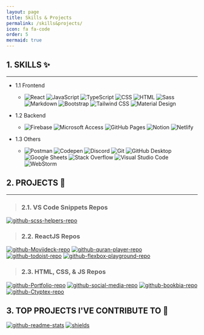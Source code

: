```yaml
---
layout: page
title: Skills & Projects
permalink: /skills&projects/
icon: fa fa-code
order: 5
mermaid: true
---
```


## 1. SKILLS ✨

---

- 1.1 Frontend

  - ![React](https://img.shields.io/badge/React-20232a.svg?logo=react&logoColor=%2361DAFB) ![JavaScript](https://img.shields.io/badge/JavaScript-F7DF1E.svg?logo=javascript&logoColor=black) ![TypeScript](https://img.shields.io/badge/TypeScript-1572B6.svg?logo=typescript&logoColor=white) ![CSS](https://img.shields.io/badge/CSS-1572B6.svg?logo=css3&logoColor=white) ![HTML](https://img.shields.io/badge/HTML-E34F26.svg?logo=html5&logoColor=white) ![Sass](https://img.shields.io/badge/Sass-hotpink.svg?logo=SASS&logoColor=white) ![Markdown](https://img.shields.io/badge/Markdown-000000.svg?logo=markdown&logoColor=white) ![Bootstrap](https://img.shields.io/badge/Bootstrap-7952B3.svg?logo=bootstrap&logoColor=white) ![Tailwind CSS](https://img.shields.io/badge/Tailwind_CSS-38B2AC?logo=tailwind-css&logoColor=white) ![Material Design](https://img.shields.io/badge/Material%20Design-0081CB.svg?logo=material-design&logoColor=white)

- 1.2 Backend
  - ![Firebase](https://img.shields.io/badge/Firebase-010101.svg?logo=firebase&logoColor=yellow) ![Microsoft Access](https://img.shields.io/badge/Microsoft_Access-A4373A?logo=microsoft-access&logoColor=white) ![GitHub Pages](https://img.shields.io/badge/GitHub%20Pages-327FC7.svg?logo=github&logoColor=white) ![Notion](https://img.shields.io/badge/Notion-010101.svg?logo=notion&logoColor=white) ![Netlify](https://img.shields.io/badge/Netlify-010101.svg?logo=netlify&logoColor=blue)
- 1.3 Others
  - ![Postman](https://img.shields.io/badge/Postman-FF6C37?logo=postman&logoColor=white) ![Codepen](https://img.shields.io/badge/Codepen-000000.svg?logo=codepen&logoColor=white) ![Discord](https://img.shields.io/badge/-Discord-5865F2.svg?logo=discord&logoColor=white) ![Git](https://img.shields.io/badge/Git-F05033.svg?logo=git&logoColor=white) ![GitHub Desktop](https://img.shields.io/badge/GitHub%20Desktop-8034A9.svg?logo=github&logoColor=white) ![Google Sheets](https://img.shields.io/badge/Google%20Sheets-34A853.svg?logo=google%20sheets&logoColor=white) ![Stack Overflow](https://img.shields.io/badge/-Stack%20Overflow-FE7A16?logo=stack-overflow&logoColor=white) ![Visual Studio Code](https://img.shields.io/badge/Visual%20Studio%20Code-0078d7.svg?logo=visual-studio-code&logoColor=white) ![WebStorm](https://img.shields.io/badge/WebStorm-000000?logo=WebStorm&logoColor=white)

## 2. PROJECTS 🛅

---

> ### 2.1. VS Code Snippets Repos

[![github-scss-helpers-repo](https://denvercoder1-github-readme-stats.vercel.app/api/pin/?username=Ak-ram&repo=scss-helpers&theme=react&bg_color=1F222e&title_color=F85D7F&hide_border=true&border_color=00CCFF&icon_color=F85D7F&show_icons=true)](https://github.com/Ak-ram/scss-helpers)

> ### 2.2. ReactJS Repos

[![github-Moviideck-repo](https://denvercoder1-github-readme-stats.vercel.app/api/pin/?username=Ak-ram&repo=Moviideck&theme=react&bg_color=1F222E&title_color=00ccee&hide_border=true&icon_color=00ccee&show_icons=false)](https://github.com/Ak-ram/Moviideck)
[![github-quran-player-repo](https://denvercoder1-github-readme-stats.vercel.app/api/pin/?username=Ak-ram&repo=quran-player&theme=react&bg_color=1F222E&title_color=00ccee&hide_border=true&icon_color=00ccee&show_icons=false)](https://github.com/Ak-ram/quran-player)
[![github-todoist-repo](https://denvercoder1-github-readme-stats.vercel.app/api/pin/?username=Ak-ram&repo=todoist&theme=react&bg_color=1F222E&title_color=00ccee&hide_border=true&icon_color=00ccee&show_icons=false)](https://github.com/Ak-ram/todoist)
[![github-flexbox-playground-repo](https://denvercoder1-github-readme-stats.vercel.app/api/pin/?username=Ak-ram&repo=flexbox-playground&theme=react&bg_color=1F222E&title_color=00ccee&hide_border=true&icon_color=00ccee&show_icons=false)](https://github.com/Ak-ram/flexbox-playground)

> ### 2.3. HTML, CSS, & JS Repos

[![github-Portfolio-repo](https://denvercoder1-github-readme-stats.vercel.app/api/pin/?username=Ak-ram&repo=ak-ram.github.io&theme=react&bg_color=1F222E&title_color=F8D866&hide_border=false&border_color=F8D866&icon_color=F8D866&show_icons=true)](https://github.com/Ak-ram/ak-ram.github.io)
[![github-social-media-repo](https://denvercoder1-github-readme-stats.vercel.app/api/pin/?username=Ak-ram&repo=social-media&theme=react&bg_color=1F222E&title_color=F8D866&hide_border=true&icon_color=F8D866&show_icons=false)](https://github.com/Ak-ram/social-media)
[![github-bookbia-repo](https://denvercoder1-github-readme-stats.vercel.app/api/pin/?username=Ak-ram&repo=bookbia&theme=react&bg_color=1F222E&title_color=F8D866&hide_border=true&icon_color=F8D866&show_icons=false)](https://github.com/Ak-ram/bookbia)
[![github-Ctyptex-repo](https://denvercoder1-github-readme-stats.vercel.app/api/pin/?username=Ak-ram&repo=Ctyptex&theme=react&bg_color=1F222E&title_color=F8D866&hide_border=true&icon_color=F8D866&show_icons=false)](https://github.com/Ak-ram/Ctyptex)

## 3. TOP PROJECTS I'VE CONTRIBUTE TO 📕

[![github-readme-stats](https://denvercoder1-github-readme-stats.vercel.app/api/pin/?username=opensourcedesign&repo=opensourcedesign.github.io&theme=react&bg_color=1F222E&title_color=F85D7F&hide_border=true&icon_color=F8D866&show_icons=false)](https://github.com/opensourcedesign/opensourcedesign.github.io)
[![shields](https://denvercoder1-github-readme-stats.vercel.app/api/pin/?username=firstcontributions&repo=first-contributions&theme=react&bg_color=1F222E&title_color=F85D7F&hide_border=true&icon_color=F8D866&show_icons=false)](https://github.com/firstcontributions/first-contributions)
